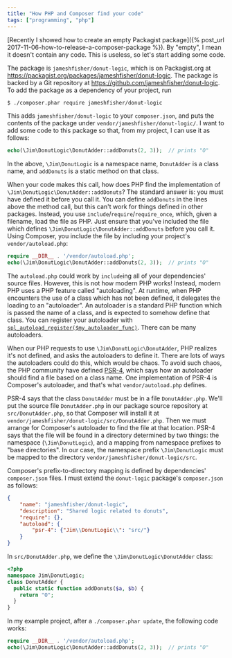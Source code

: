 ```yaml
---
title: "How PHP and Composer find your code"
tags: ["programming", "php"]
---
```


[Recently I showed how to create an empty Packagist package]({% post_url 2017-11-06-how-to-release-a-composer-package %}).
By "empty", I mean it doesn't contain any code.
This is useless, so let's start adding some code.

The package is `jameshfisher/donut-logic`,
which is on Packagist.org at <https://packagist.org/packages/jameshfisher/donut-logic>.
The package is backed by a Git repository at <https://github.com/jameshfisher/donut-logic>.
To add the package as a dependency of your project, run

```sh
$ ./composer.phar require jameshfisher/donut-logic
```

This adds `jameshfisher/donut-logic` to your `composer.json`,
and puts the contents of the package under `vendor/jameshfisher/donut-logic/`.
I want to add some code to this package so that,
from my project, I can use it as follows:

```php
echo(\Jim\DonutLogic\DonutAdder::addDonuts(2, 3));  // prints "O"
```

In the above,
`\Jim\DonutLogic` is a namespace name,
`DonutAdder` is a class name,
and `addDonuts` is a static method on that class.

When your code makes this call,
how does PHP find the implementation of `\Jim\DonutLogic\DonutAdder::addDonuts`?
The standard answer is:
you must have defined it before you call it.
You can define `addDonuts` in the lines above the method call,
but this can't work for things defined in other packages.
Instead, you use `include`/`require`/`require_once`,
which, given a filename, load the file as PHP.
Just ensure that you've included the file which defines `\Jim\DonutLogic\DonutAdder::addDonuts`
before you call it.
Using Composer,
you include the file by including your project's `vendor/autoload.php`:

```php
require __DIR__ . '/vendor/autoload.php';
echo(\Jim\DonutLogic\DonutAdder::addDonuts(2, 3));  // prints "O"
```

The `autoload.php` could work by `include`ing all of your dependencies' source files.
However, this is not how modern PHP works!
Instead, modern PHP uses a PHP feature called "autoloading".
At runtime, when PHP encounters the use of a class which has not been defined,
it delegates the loading to an "autoloader".
An autoloader is a standard PHP function
which is passed the name of a class,
and is expected to somehow define that class.
You can register your autoloader with
[`spl_autoload_register($my_autoloader_func)`](http://php.net/manual/en/function.spl-autoload-register.php).
There can be many autoloaders.

When our PHP requests to use `\Jim\DonutLogic\DonutAdder`,
PHP realizes it's not defined, and asks the autoloaders to define it.
There are lots of ways the autoloaders could do this, which would be chaos.
To avoid such chaos, the PHP community have defined [PSR-4](http://www.php-fig.org/psr/psr-4/),
which says how an autoloader should find a file based on a class name.
One implementation of PSR-4 is Composer's autoloader,
and that's what `vendor/autoload.php` defines.

PSR-4 says that the class `DonutAdder` must be in a file `DonutAdder.php`.
We'll put the source file `DonutAdder.php` in our package source repository at `src/DonutAdder.php`,
so that Composer will install it at `vendor/jameshfisher/donut-logic/src/DonutAdder.php`.
Then we must arrange for Composer's autoloader to find the file at that location.
PSR-4 says that the file will be found in a directory determined by two things:
the namespace (`\Jim\DonutLogic`),
and a mapping from namespace prefixes to "base directories".
In our case, the namespace prefix `\Jim\DonutLogic`
must be mapped to the directory `vendor/jameshfisher/donut-logic/src`.

Composer's prefix-to-directory mapping is defined by dependencies' `composer.json` files.
I must extend the `donut-logic` package's `composer.json` as follows:

```json
{
    "name": "jameshfisher/donut-logic",
    "description": "Shared logic related to donuts",
    "require": {},
    "autoload": {
        "psr-4": {"Jim\\DonutLogic\\": "src/"}
    }
}
```

In `src/DonutAdder.php`, we define the `\Jim\DonutLogic\DonutAdder` class:

```php
<?php
namespace Jim\DonutLogic;
class DonutAdder {
  public static function addDonuts($a, $b) {
    return "O";
  }
}
```

In my example project, after a `./composer.phar update`,
the following code works:

```php
require __DIR__ . '/vendor/autoload.php';
echo(\Jim\DonutLogic\DonutAdder::addDonuts(2, 3));  // prints "O"
```
